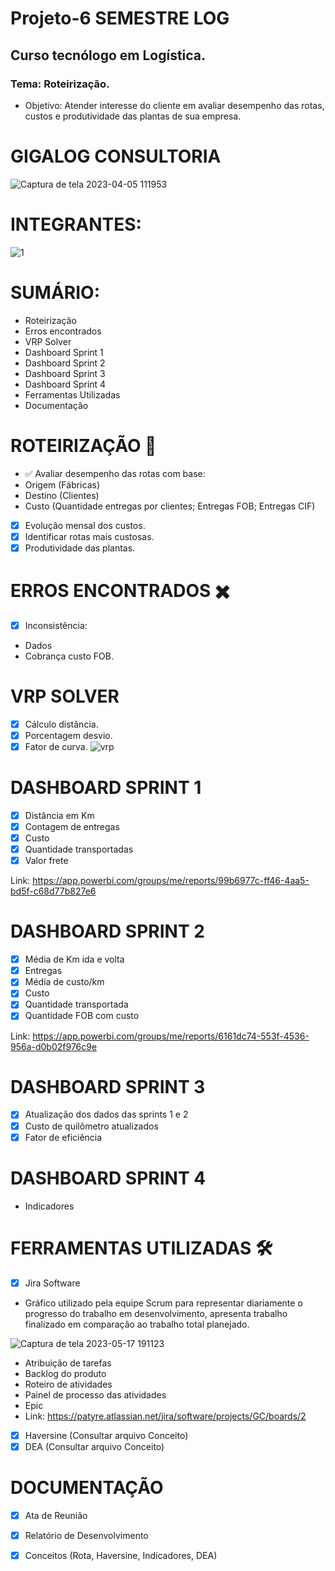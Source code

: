 # Projeto-6 SEMESTRE LOG
## Curso tecnólogo em Logística.
### Tema: Roteirização.

- Objetivo: Atender interesse do cliente em avaliar desempenho das rotas, custos e produtividade das plantas de sua empresa.
# GIGALOG CONSULTORIA
![Captura de tela 2023-04-05 111953](https://user-images.githubusercontent.com/128760874/231186365-5281e35b-86e7-443b-8e05-a67aecf7fc8e.png)
# INTEGRANTES:
![1](https://user-images.githubusercontent.com/128760874/234589694-5da80001-bf29-400e-8a55-3d4eabfd7dac.png)
# SUMÁRIO:
- Roteirização
- Erros encontrados
- VRP Solver
- Dashboard Sprint 1
- Dashboard Sprint 2
- Dashboard Sprint 3
- Dashboard Sprint 4
- Ferramentas Utilizadas
- Documentação
# ROTEIRIZAÇÃO 🚛
- ✅ Avaliar desempenho das rotas com base:
- Origem (Fábricas)
- Destino (Clientes) 
- Custo (Quantidade entregas por clientes; Entregas FOB; Entregas CIF)
- [x] Evolução mensal dos custos. 
- [x] Identificar rotas mais custosas.
- [x] Produtividade das plantas.
# ERROS ENCONTRADOS ✖️
- [x] Inconsistência:
- Dados
- Cobrança custo FOB.
# VRP SOLVER
- [X] Cálculo distância.
- [x] Porcentagem desvio.
- [x] Fator de curva. 
![vrp](https://user-images.githubusercontent.com/128760874/234572832-53f96087-3c20-409d-ba97-268d1a4a61b6.png)
# DASHBOARD SPRINT 1
- [x] Distância em Km
- [x] Contagem de entregas
- [x] Custo
- [x] Quantidade transportadas 
- [x] Valor frete  

Link: https://app.powerbi.com/groups/me/reports/99b6977c-ff46-4aa5-bd5f-c68d77b827e6
 # DASHBOARD SPRINT 2
 - [x] Média de Km ida e volta
 - [x] Entregas 
 - [x] Média de custo/km
 - [x] Custo
 - [x] Quantidade transportada
 - [x] Quantidade FOB com custo 
 
 Link: https://app.powerbi.com/groups/me/reports/6161dc74-553f-4536-956a-d0b02f976c9e
 # DASHBOARD SPRINT 3
 - [x] Atualização dos dados das sprints 1 e 2
 - [x] Custo de quilômetro atualizados
 - [x] Fator de eficiência
 
 # DASHBOARD SPRINT 4
 - Indicadores
 
 # FERRAMENTAS UTILIZADAS 🛠️
- [x] Jira Software 
- Gráfico utilizado pela equipe Scrum para representar diariamente o progresso do trabalho em desenvolvimento, apresenta trabalho finalizado em comparação ao trabalho total planejado.

![Captura de tela 2023-05-17 191123](https://github.com/PatyRe/Projeto-Roteiriza-o-6-/assets/128760874/db9d377f-2543-4b77-801b-4d9aa72b4163)

- Atribuição de tarefas
- Backlog do produto
- Roteiro de atividades
- Painel de processo das atividades
- Epic
- Link: https://patyre.atlassian.net/jira/software/projects/GC/boards/2
- [x] Haversine (Consultar arquivo Conceito)
- [x] DEA (Consultar arquivo Conceito)

# DOCUMENTAÇÃO
- [x] Ata de Reunião
- [x] Relatório de Desenvolvimento
- [x] Conceitos (Rota, Haversine, Indicadores, DEA) 




